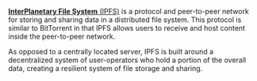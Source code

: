 [**InterPlanetary File System** \(IPFS\)](https://en.wikipedia.org/wiki/InterPlanetary_File_System) is a protocol and peer-to-peer network for storing and sharing data in a distributed file system. This protocol is similar to BitTorrent in that IPFS allows users to receive and host content inside the peer-to-peer network.

As opposed to a centrally located server, IPFS is built around a decentralized system of user-operators who hold a portion of the overall data, creating a resilient system of file storage and sharing.
